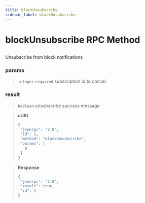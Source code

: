 ```yaml
---
title: blockUnsubscribe
sidebar_label: blockUnsubscribe
---
```

# blockUnsubscribe RPC Method

## 

Unsubscribe from block notifications

### params

>`integer` `required` subscription id to cancel

### result

>`boolean` unsubscribe success message

> **cURL**
> ```bash
>{
>  "jsonrpc": "2.0",
>  "id": 1,
>  "method": "blockUnsubscribe",
>  "params": [
>    0
>  ]
>}
>```


> **Response**
> ```bash
>{
>  "jsonrpc": "2.0",
>  "result": true,
>  "id": 1
>}
>```
